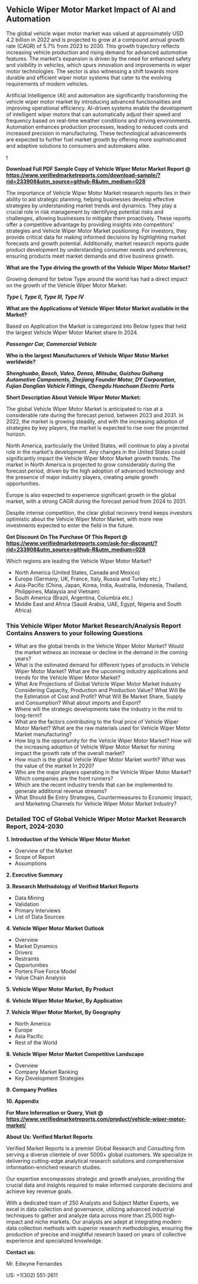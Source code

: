 <h2>Vehicle Wiper Motor Market Impact of AI and Automation</h2><p>The global vehicle wiper motor market was valued at approximately USD 4.2 billion in 2022 and is projected to grow at a compound annual growth rate (CAGR) of 5.7% from 2023 to 2030. This growth trajectory reflects increasing vehicle production and rising demand for advanced automotive features. The market's expansion is driven by the need for enhanced safety and visibility in vehicles, which spurs innovation and improvements in wiper motor technologies. The sector is also witnessing a shift towards more durable and efficient wiper motor systems that cater to the evolving requirements of modern vehicles.</p><p>Artificial Intelligence (AI) and automation are significantly transforming the vehicle wiper motor market by introducing advanced functionalities and improving operational efficiency. AI-driven systems enable the development of intelligent wiper motors that can automatically adjust their speed and frequency based on real-time weather conditions and driving environments. Automation enhances production processes, leading to reduced costs and increased precision in manufacturing. These technological advancements are expected to further fuel market growth by offering more sophisticated and adaptive solutions to consumers and automakers alike.</p>t</p><p id="" class=""><strong>Download Full PDF Sample Copy of Vehicle Wiper Motor Market Report @ <a href="https://www.verifiedmarketreports.com/download-sample/?rid=233908&utm_source=github-R&utm_medium=028" target="_blank">https://www.verifiedmarketreports.com/download-sample/?rid=233908&utm_source=github-R&utm_medium=028</a></strong></p><p>The importance of&nbsp;Vehicle Wiper Motor Market research reports lies in their ability to aid strategic planning, helping businesses develop effective strategies by understanding market trends and dynamics. They play a crucial role in risk management by identifying potential risks and challenges, allowing businesses to mitigate them proactively. These reports offer a competitive advantage by providing insights into competitors' strategies and Vehicle Wiper Motor Market positioning. For investors, they provide critical data for making informed decisions by highlighting market forecasts and growth potential. Additionally, market research reports guide product development by understanding consumer needs and preferences, ensuring products meet market demands and drive business growth.</p><p><strong>What are the&nbsp;Type driving the growth of the Vehicle Wiper Motor Market?</strong></p><p id="" class="">Growing demand for below Type around the world has had a direct impact on the growth of the Vehicle Wiper Motor Market:</p><em><strong>Type I, Type II, Type III, Type IV</strong></em></p><strong>What are the&nbsp;Applications&nbsp;of Vehicle Wiper Motor Market available in the Market?</strong></p><p id="" class="">Based on Application the Market is categorized into Below types that held the largest Vehicle Wiper Motor Market share In 2024.</p><em><strong>Passenger Car, Commercial Vehicle</strong></em></p><strong>Who is the largest Manufacturers of Vehicle Wiper Motor Market worldwide?</strong></p><p><em><strong>Shenghuabo, Bosch, Valeo, Denso, Mitsuba, Guizhou Guihang Automotive Components, Zhejiang Founder Motor, DY Corporation, Fujian Donglian Vehicle Fittings, Chengdu Huachuan Electric Parts</strong></em></p><p id="" class=""><strong>Short Description About Vehicle Wiper Motor Market:</strong></p><p>The global Vehicle Wiper Motor Market is anticipated to rise at a considerable rate during the forecast period, between 2023 and 2031. In 2022, the market is growing steadily, and with the increasing adoption of strategies by key players, the market is expected to rise over the projected horizon.</p><p>North America, particularly the United States, will continue to play a pivotal role in the market's development. Any changes in the United States could significantly impact the Vehicle Wiper Motor Market growth trends. The market in North America is projected to grow considerably during the forecast period, driven by the high adoption of advanced technology and the presence of major industry players, creating ample growth opportunities.</p><p>Europe is also expected to experience significant growth in the global market, with a strong CAGR during the forecast period from 2024 to 2031.</p><p>Despite intense competition, the clear global recovery trend keeps investors optimistic about the Vehicle Wiper Motor Market, with more new investments expected to enter the field in the future.</p><p id="" class=""><strong>Get Discount On The Purchase Of This Report @ <a href="https://www.verifiedmarketreports.com/ask-for-discount/?rid=233908&utm_source=github-R&utm_medium=028" target="_blank">https://www.verifiedmarketreports.com/ask-for-discount/?rid=233908&utm_source=github-R&utm_medium=028</a></strong></p>Which regions are leading the Vehicle Wiper Motor Market?</p><ul><li>North America (United States, Canada and Mexico)</li><li>Europe (Germany, UK, France, Italy, Russia and Turkey etc.)</li><li>Asia-Pacific (China, Japan, Korea, India, Australia, Indonesia, Thailand, Philippines, Malaysia and Vietnam)</li><li>South America (Brazil, Argentina, Columbia etc.)</li><li>Middle East and Africa (Saudi Arabia, UAE, Egypt, Nigeria and South Africa)</li></ul><h3 id="" class="">This Vehicle Wiper Motor Market Research/Analysis Report Contains Answers to your following Questions</h3><ul><li>What are the global trends in the Vehicle Wiper Motor Market? Would the market witness an increase or decline in the demand in the coming years?</li><li>What is the estimated demand for different types of products in Vehicle Wiper Motor Market? What are the upcoming industry applications and trends for the Vehicle Wiper Motor Market?</li><li>What Are Projections of Global Vehicle Wiper Motor Market Industry Considering Capacity, Production and Production Value? What Will Be the Estimation of Cost and Profit? What Will Be Market Share, Supply and Consumption? What about imports and Export?</li><li>Where will the strategic developments take the industry in the mid to long-term?</li><li>What are the factors contributing to the final price of Vehicle Wiper Motor Market? What are the raw materials used for Vehicle Wiper Motor Market manufacturing?</li><li>How big is the opportunity for the Vehicle Wiper Motor Market? How will the increasing adoption of Vehicle Wiper Motor Market for mining impact the growth rate of the overall market?</li><li>How much is the global Vehicle Wiper Motor Market worth? What was the value of the market In 2020?</li><li>Who are the major players operating in the Vehicle Wiper Motor Market? Which companies are the front runners?</li><li>Which are the recent industry trends that can be implemented to generate additional revenue streams?</li><li>What Should Be Entry Strategies, Countermeasures to Economic Impact, and Marketing Channels for Vehicle Wiper Motor Market Industry?</li></ul><h3 id="" class="">Detailed TOC of Global Vehicle Wiper Motor Market Research Report, 2024-2030</h3><p id="" class=""><strong>1. Introduction of the Vehicle Wiper Motor Market</strong></p><ul><li>Overview of the Market</li><li>Scope of Report</li><li>Assumptions</li></ul><p id="" class=""><strong>2. Executive Summary</strong></p><p id="" class=""><strong>3. Research Methodology of Verified Market Reports</strong></p><ul><li>Data Mining</li><li>Validation</li><li>Primary Interviews</li><li>List of Data Sources</li></ul><p id="" class=""><strong>4. Vehicle Wiper Motor Market Outlook</strong></p><ul><li>Overview</li><li>Market Dynamics</li><li>Drivers</li><li>Restraints</li><li>Opportunities</li><li>Porters Five Force Model</li><li>Value Chain Analysis</li></ul><p id="" class=""><strong>5. Vehicle Wiper Motor Market, By Product</strong></p><p id="" class=""><strong>6. Vehicle Wiper Motor Market, By Application</strong></p><p id="" class=""><strong>7. Vehicle Wiper Motor Market, By Geography</strong></p><ul><li>North America</li><li>Europe</li><li>Asia Pacific</li><li>Rest of the World</li></ul><p id="" class=""><strong>8. Vehicle Wiper Motor Market Competitive Landscape</strong></p><ul><li>Overview</li><li>Company Market Ranking</li><li>Key Development Strategies</li></ul><p id="" class=""><strong>9. Company Profiles</strong></p><p id="" class=""><strong>10. Appendix</strong></p><p id="" class=""><strong>For More Information or Query, Visit @ <a href="https://www.verifiedmarketreports.com/product/vehicle-wiper-motor-market/" target="_blank">https://www.verifiedmarketreports.com/product/vehicle-wiper-motor-market/</a></strong></p><p id="" class=""><strong>About Us: Verified Market Reports</strong></p><p id="" class="">Verified Market Reports is a premier Global Research and Consulting firm serving a diverse clientele of over 5000+ global customers. We specialize in delivering cutting-edge analytical research solutions and comprehensive information-enriched research studies.</p><p id="" class="">Our expertise encompasses strategic and growth analyses, providing the crucial data and insights required to make informed corporate decisions and achieve key revenue goals.</p><p id="" class="">With a dedicated team of 250 Analysts and Subject Matter Experts, we excel in data collection and governance, utilizing advanced industrial techniques to gather and analyze data across more than 25,000 high-impact and niche markets. Our analysts are adept at integrating modern data collection methods with superior research methodologies, ensuring the production of precise and insightful research based on years of collective experience and specialized knowledge.</p><p id="" class=""><strong>Contact us:</strong></p><p id="" class="">Mr. Edwyne Fernandes</p><p id="" class="">US: +1(302) 551-2611</p>